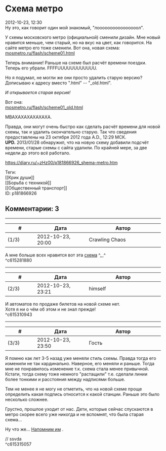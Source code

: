 Схема метро
===========

  
2012-10-23, 12:30  
 Ну это, как говорит один мой знакомый, "лоооооооооооооооол".   
   
 У схемы московского метро (официальной) сменили дизайн. Мне новый нравится меньше, чем старый, но на вкус на цвет, как говорится. На сайте метро его тоже сменили. Вот она, новая схема:   
  [mosmetro.ru/flash/scheme01.html](http://mosmetro.ru/flash/scheme01.html)    
   
 Теперь внимание! Раньше на схеме был расчёт времени поездки. Теперь его убрали. FFFFUUUUUUUUUUUU.   
   
 Но я подумал, не могли же они просто удалить старую версию? Дописываю к адресу вместо ".html" -- "\_old.html".   
   
  *И открывается старая версия!*    
   
 Вот она:   
  [mosmetro.ru/flash/scheme01\_old.html](http://mosmetro.ru/flash/scheme01_old.html)    
   
 МВАХАХАХАХАХАХА.   
   
 Правда, они могут очень быстро как сделать расчёт времени для новой схемы, так и удалить окончательно старую. Так что сведения предоставлены на 23 октября 2012 года A.D., 12:29 МСК.   
  **UPD.**  2013/01/28 обнаружил, что на новую схему добавили подсчёт времени, старые схемы с сайта удалили. По крайней мере, за две недели до этого всё работало.   
  
<https://diary.ru/~zHz00/p181866926_shema-metro.htm>  
  
Теги:  
[[Крик души]]  
[[Борьба с техникой]]  
[[Общественный транспорт]]  
ID: p181866926  


Комментарии: 3
--------------

  


---



|         #         |              Дата              |                     Автор                     |           ID           |
| --- | --- | --- | --- |
| (1/3) | 2012-10-23, 20:00 | Crawling Chaos | c615281880 |

  
 А мне больше всех нравится вот эта  [схема](pics/karta-metro-2033-goda.gif)  ^,,,^   
 ^c615281880

---



|         #         |              Дата              |                     Автор                     |           ID           |
| --- | --- | --- | --- |
| (2/3) | 2012-10-23, 23:21 | himself | c615310943 |

  
 И автоматов по продаже билетов на новой схеме нет.   
 Хотя я ни о чём об этом и не знал прежде!   
 ^c615310943

---



|         #         |              Дата              |                     Автор                     |           ID           |
| --- | --- | --- | --- |
| (3/3) | 2012-10-23, 23:50 | Гость | c615315057 |

  
 Я помню как лет 3-5 назад уже меняли стиль схемы. Правда тогда его изменили не так кардинально. Наверное, его меняли и раньше. Тогда мне не понравилось изменение т.к. схема стала менее привычной. Кстати, тогда схему тоже немного "растащили" т.е. сделали линии более тонкими и расстояния между надписями больше.   
   
 Тем не менее я не могу не отметить, что на новой схеме проще определить какая подпись относится к какой станции. Раньше это было несколько сложнее.   
   
 Грустно, прошлое уходит от нас. Дети, которые сейчас спускаются в метро скорее всего уже никогда и не вспомнят, что была старая схема...   
   
 Ну что же...  [Напомним им](http://wayback.archive.org/web/*/http://mosmetro.ru/flash/*)  .   
   
 // ssvda   
 ^c615315057